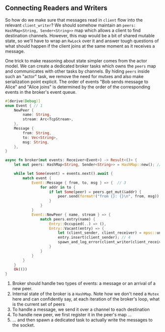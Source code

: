 
## Connecting Readers and Writers

So how do we make sure that messages read in `client` flow into the relevant `client_writer`?
We should somehow maintain an `peers: HashMap<String, Sender<String>>` map which allows a client to find destination channels.
However, this map would be a bit of shared mutable state, so we'll have to wrap an `RwLock` over it and answer tough questions of what should happen if the client joins at the same moment as it receives a message.

One trick to make reasoning about state simpler comes from the actor model.
We can create a dedicated broker tasks which owns the `peers` map and communicates with other tasks by channels.
By hiding `peers` inside such an "actor" task, we remove the need for mutxes and also make serialization point explicit.
The order of events "Bob sends message to Alice" and "Alice joins" is determined by the order of the corresponding events in the broker's event queue.

```rust
#[derive(Debug)]
enum Event { // 1
    NewPeer {
        name: String,
        stream: Arc<TcpStream>,
    },
    Message {
        from: String,
        to: Vec<String>,
        msg: String,
    },
}

async fn broker(mut events: Receiver<Event>) -> Result<()> {
    let mut peers: HashMap<String, Sender<String>> = HashMap::new(); // 2

    while let Some(event) = events.next().await {
        match event {
            Event::Message { from, to, msg } => {  // 3
                for addr in to {
                    if let Some(peer) = peers.get_mut(&addr) {
                        peer.send(format!("from {}: {}\n", from, msg)).await?
                    }
                }
            }
            Event::NewPeer { name, stream } => {
                match peers.entry(name) {
                    Entry::Occupied(..) => (),
                    Entry::Vacant(entry) => {
                        let (client_sender, client_receiver) = mpsc::unbounded();
                        entry.insert(client_sender); // 4
                        spawn_and_log_error(client_writer(client_receiver, stream)); // 5
                    }
                }
            }
        }
    }
    Ok(())
}
```

1. Broker should handle two types of events: a message or an arrival of a new peer.
2. Internal state of the broker is a `HashMap`.
   Note how we don't need a `Mutex` here and can confidently say, at each iteration of the broker's loop, what is the current set of peers
3. To handle a message, we send it over a channel to each destination
4. To handle new peer, we first register it in the peer's map ...
5. ... and then spawn a dedicated task to actually write the messages to the socket.
